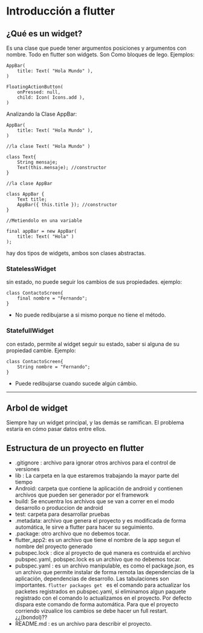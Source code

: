 # Introducción a flutter

## ¿Qué es un widget?

Es una clase que puede tener argumentos posiciones y argumentos con nombre. Todo en flutter son widgets.
Son Como bloques de lego.
Ejemplos:

```
AppBar(
	title: Text( "Hola Mundo" ),
)

```

```
FloatingActionButton(
	onPressed: null,
	child: Icon( Icons.add ),
)
```

Analizando la Clase AppBar:

```
AppBar(
	title: Text( "Hola Mundo" ),
)

//la clase Text( "Hola Mundo" )

class Text{
	String mensaje;
	Text(this.mensaje); //constructor
}

//la clase AppBar

class AppBar {
	Text title;
	AppBar({ this.title }); //constructor
}

//Metiendolo en una variable

final appBar = new AppBar(
	title: Text( "Hola" )
);
```
hay dos tipos de widgets, ambos son clases abstractas.

### StatelessWidget

sin estado, no puede seguir los cambios de sus propiedades.
ejemplo:

```
class ContactoScreen{
	final nombre = "Fernando";
}
```
- No puede redibujarse a si mismo porque no tiene el método.

### StatefullWidget

con estado, permite al widget seguir su estado, saber si alguna de su propiedad cambie.
Ejemplo:

```
class ContactoScreen{
	String nombre = "Fernando";
}
```
- Puede redibujarse cuando sucede algún cámbio.

---

## Arbol de widget

Siempre hay un widget principal, y las demás se ramifican. El problema estaría en cómo pasar datos entre ellos.


## Estructura de un proyecto en flutter

* .gitignore : archivo para ignorar otros archivos para el control de versiones
* lib : La carpeta en la que estaremos trabajando la mayor parte del tiempo
* Android: carpeta que contiene la aplicación de android y contienen archivos que pueden ser generador por el framework
* build: Se encuentra los archivos que se van a correr en el modo desarrollo o produccion de android
* test: carpeta para desarrollar pruebas
* .metadata: archivo que genera el proyecto y es modificada de forma automática, le sirve a flutter para hacer su seguimiento.
* .package: otro archivo que no debemos tocar.
* flutter_app2: es un archivo que tiene el nombre de la app segun el nombre del proyecto generado
* pubspec.lock : dice al proyecto de qué manera es contruida el archivo pubspec.yaml, pobspec.lock es un archivo que no debemos tocar.
* pubspec.yaml : es un archivo manipulable, es como el package.json, es un archivo que permite instalar de forma remota las dependencias de la aplicación, dependencias de desarrollo. Las tabulaciones son importantes. ```flutter packages get ``` es el comando para actualizar los packetes registrados en pubspec.yaml, si eliminamos algun paquete registrado con el comando lo actualizamos en el proyecto. Por defecto dispara este comando de forma automática. Para que el proyecto corriendo vizualice los cambios se debe hacer un full restart. ¿¿(bondol)??
* README.md : es un archivo para describir el proyecto.




